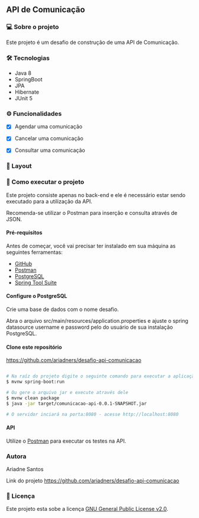 ## API de Comunicação

### 💻 Sobre o projeto

Este projeto é um desafio de construção de uma API de Comunicação.

### 🛠 Tecnologias

- Java 8
- SpringBoot
- JPA
- Hibernate
- JUnit 5

### ⚙️ Funcionalidades


- [x] Agendar uma comunicação
- [x] Cancelar uma comunicação
- [x] Consultar uma comunicação


### 🎨 Layout




### 🚀 Como executar o projeto

Este projeto consiste apenas no back-end e ele é necessário estar sendo executado para a utilização da API.

Recomenda-se utilizar o Postman para inserção e consulta através de JSON.

#### Pré-requisitos

Antes de começar, você vai precisar ter instalado em sua máquina as seguintes ferramentas:
- [GitHub](https://desktop.github.com/)
- [Postman](https://www.postman.com/downloads/)
- [PostgreSQL](https://www.postgresql.org/)
- [Spring Tool Suite](https://spring.io/tools)


#### Configure o PostgreSQL

Crie uma base de dados com o nome desafio. 

Abra o arquivo src/main/resources/application.properties e ajuste o spring datasource username e password pelo do usuário de sua instalação PostgreSQL.


#### Clone este repositório
https://github.com/ariadners/desafio-api-comunicacao

``` bash

# Na raíz do projeto digite o seguinte comando para executar a aplicação em modo de desenvolvimento
$ mvnw spring-boot:run

# Ou gere o arquivo jar e execute através dele
$ mvnw clean package
$ java -jar target/comunicacao-api-0.0.1-SNAPSHOT.jar

# O servidor inciará na porta:8080 - acesse http://localhost:8080

```

#### API

Utilize o [Postman](https://www.postman.com/downloads/) para executar os testes na API.


### Autora

Ariadne Santos 

Link do projeto https://github.com/ariadners/desafio-api-comunicacao


### 📝 Licença

Este projeto esta sobe a licença [GNU General Public License v2.0](./LICENSE).

